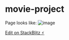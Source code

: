 # movie-project
Page looks like:
![image](https://github.com/SherryYijing/movie-project/assets/48372728/0eabf45c-7f70-4b0b-8493-3dfe9b0bd20f)

[Edit on StackBlitz ⚡️](https://stackblitz.com/edit/web-platform-2qfatc)
